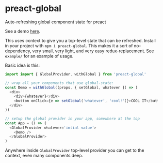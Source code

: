 # preact-global

Auto-refreshing global component state for preact

See a demo [here](http://konsumer.js.org/preact-global/).

This uses context to give you a top-level state that can be refreshed. Install in your project with `npm i preact-global`. This makes it a sort of no-dependency, very small, very light, and very easy redux-replacement. See `example/` for an example of usage.

Basic idea is this:

```js
import import { GlobalProvider, withGlobal } from 'preact-global'

// wrap all your components that use global-state:
const Demo = withGlobal((props, { setGlobal, whatever }) => (
  <div>
    <div>{whatever}</div>
    <button onClick={e => setGlobal('whatever', 'cool!')}>COOL IT</button>
  </div>
))

// setup the global provider in your app, somewhere at the top
const App = () => (
  <GlobalProvider whatever='intial value'>
    <Demo />
  </GlobalProvider>
)

```

Anywhere inside `GlobalProvider` top-level provider you can get to the context, even many components deep.
